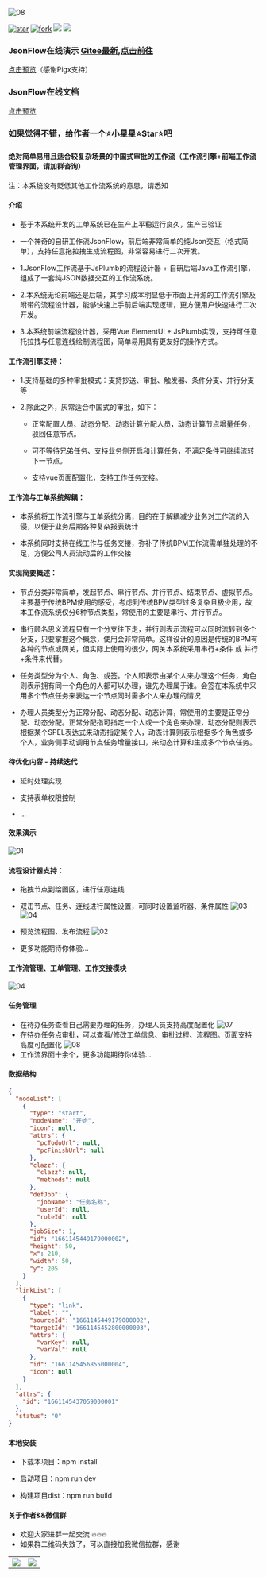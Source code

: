 ![08](public/favicon.ico)

[![star](https://gitee.com/jackrolling/json-flow-ui/badge/star.svg?theme=dark)](https://gitee.com/jackrolling/json-flow-ui/stargazers) [![fork](https://gitee.com/jackrolling/json-flow-ui/badge/fork.svg?theme=dark)](https://gitee.com/jackrolling/json-flow-ui/members) <img src="https://img.shields.io/badge/release-v1.0.0-brightgreen.svg"> <img src="https://shields.io/badge/license-APACHE2.0-blue">

### JsonFlow在线演示  [Gitee最新,点击前往](https://gitee.com/jackrolling/json-flow-ui)
[点击预览](http://flow.pigx.vip/#/login)（感谢Pigx支持）

### JsonFlow在线文档
[点击预览](https://jackrolling.github.io/#/)

### 如果觉得不错，给作者一个⭐️小星星⭐️Star⭐️吧
#### 绝对简单易用且适合较复杂场景的中国式审批的工作流（工作流引擎+前端工作流管理界面，请加群咨询）
注：本系统没有贬低其他工作流系统的意思，请悉知
#### 介绍
- 基于本系统开发的工单系统已在生产上平稳运行良久，生产已验证


- 一个神奇的自研工作流JsonFlow，前后端非常简单的纯Json交互（格式简单），支持任意拖拉拽生成流程图，非常容易进行二次开发。


- 1.JsonFlow工作流基于JsPlumb的流程设计器 + 自研后端Java工作流引擎，组成了一套纯JSON数据交互的工作流系统。


- 2.本系统无论前端还是后端，其学习成本明显低于市面上开源的工作流引擎及附带的流程设计器，能够快速上手前后端实现逻辑，更方便用户快速进行二次开发。


- 3.本系统前端流程设计器，采用Vue ElementUI + JsPlumb实现，支持可任意托拉拽与任意连线绘制流程图，简单易用具有更友好的操作方式。

#### 工作流引擎支持：
- 1.支持基础的多种审批模式：支持抄送、审批、触发器、条件分支、并行分支等


- 2.除此之外，灰常适合中国式的审批，如下：

  - 正常配置人员、动态分配、动态计算分配人员，动态计算节点增量任务，驳回任意节点。

  - 可不等待兄弟任务、支持业务侧开启和计算任务，不满足条件可继续流转下一节点。

  - 支持vue页面配置化，支持工作任务交接。

#### 工作流与工单系统解耦：

- 本系统将工作流引擎与工单系统分离，目的在于解耦减少业务对工作流的入侵，以便于业务后期各种复杂报表统计


- 本系统同时支持在线工作与任务交接，弥补了传统BPM工作流需单独处理的不足，方便公司人员流动后的工作交接

#### 实现简要概述：
- 节点分类非常简单，发起节点、串行节点、并行节点、结束节点、虚拟节点。 主要基于传统BPM使用的感受，考虑到传统BPM类型过多复杂且极少用，故本工作流系统仅分6种节点类型，常使用的主要是串行、并行节点。


- 串行顾名思义流程只有一个分支往下走，并行则表示流程可以同时流转到多个分支，只要掌握这个概念，使用会非常简单。这样设计的原因是传统的BPM有各种的节点或网关，但实际上使用的很少，网关本系统采用串行+条件 或 并行+条件来代替。


- 任务类型分为个人、角色、或签。个人即表示由某个人来办理这个任务，角色则表示拥有同一个角色的人都可以办理，谁先办理属于谁。会签在本系统中采用多个节点任务来表达一个节点同时需多个人来办理的情况


- 办理人员类型分为正常分配、动态分配、动态计算，常使用的主要是正常分配、动态分配。正常分配指可指定一个人或一个角色来办理，动态分配则表示根据某个SPEL表达式来动态指定某个人，动态计算则表示根据多个角色或多个人，业务侧手动调用节点任务增量接口，来动态计算和生成多个节点任务。

#### 待优化内容 - 持续迭代
- 延时处理实现

- 支持表单权限控制
- ...

#### 效果演示
![01](public/usages/01.png)


#### 流程设计器支持：
- 拖拽节点到绘图区，进行任意连线

- 双击节点、任务、连线进行属性设置，可同时设置监听器、条件属性
  ![03](public/usages/03.png)
  ![04](public/usages/04.png)

- 预览流程图、发布流程
  ![02](public/usages/02.png)
- 更多功能期待你体验...

#### 工作流管理、工单管理、工作交接模块
![04](public/flow/10.png)
#### 任务管理
- 在待办任务查看自己需要办理的任务，办理人员支持高度配置化
  ![07](public/flow/07.png)
- 在待办任务点审批，可以查看/修改工单信息、审批过程、流程图。页面支持高度可配置化
  ![08](public/flow/08.png)
- 工作流界面十余个，更多功能期待你体验...

#### 数据结构
```json
{
  "nodeList": [
    {
      "type": "start",
      "nodeName": "开始",
      "icon": null,
      "attrs": {
        "pcTodoUrl": null,
        "pcFinishUrl": null
      },
      "clazz": {
        "clazz": null,
        "methods": null
      },
      "defJob": {
        "jobName": "任务名称",
        "userId": null,
        "roleId": null
      },
      "jobSize": 1,
      "id": "1661145449179000002",
      "height": 50,
      "x": 210,
      "width": 50,
      "y": 205
    }
  ],
  "linkList": [
    {
      "type": "link",
      "label": "",
      "sourceId": "1661145449179000002",
      "targetId": "1661145452800000003",
      "attrs": {
        "varKey": null,
        "varVal": null
      },
      "id": "1661145456855000004",
      "icon": null
    }
  ],
  "attrs": {
    "id": "1661145437059000001"
  },
  "status": "0"
}
```

#### 本地安装

* 下载本项目：npm install

* 启动项目：npm run dev

* 构建项目dist：npm run build

#### 关于作者&&微信群
- 欢迎大家进群一起交流 🔥🔥🔥
- 如果群二维码失效了，可以直接加我微信拉群，感谢

<table>
  <tr>
    <td><img src="public/about/me.png"></td>
    <td><img src="public/about/group.png"></td>
  </tr>
</table>
